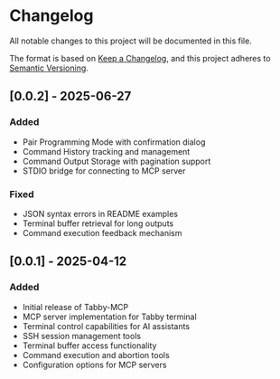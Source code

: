 # Changelog

All notable changes to this project will be documented in this file.

The format is based on [Keep a Changelog](https://keepachangelog.com/en/1.0.0/),
and this project adheres to [Semantic Versioning](https://semver.org/spec/v2.0.0.html).

## [0.0.2] - 2025-06-27

### Added
- Pair Programming Mode with confirmation dialog
- Command History tracking and management
- Command Output Storage with pagination support
- STDIO bridge for connecting to MCP server

### Fixed
- JSON syntax errors in README examples
- Terminal buffer retrieval for long outputs
- Command execution feedback mechanism

## [0.0.1] - 2025-04-12

### Added
- Initial release of Tabby-MCP
- MCP server implementation for Tabby terminal
- Terminal control capabilities for AI assistants
- SSH session management tools
- Terminal buffer access functionality
- Command execution and abortion tools
- Configuration options for MCP servers